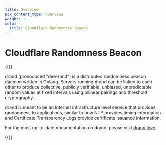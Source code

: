 ```yaml
---
title: Overview
pcx_content_type: overview
weight: 1
meta:
  title: Cloudflare Randomness Beacon
---
```


# Cloudflare Randomness Beacon

{{<content-column>}}

drand (pronounced "dee-rand") is a distributed randomness beacon daemon written in Golang. Servers running drand can be linked to each other to produce collective, publicly verifiable, unbiased, unpredictable random values at fixed intervals using bilinear pairings and threshold cryptography.

drand is meant to be an Internet infrastructure level service that provides randomness to applications, similar to how NTP provides timing information and Certificate Transparency Logs provide certificate issuance information.

For the most up-to-date documentation on drand, please visit [drand.love](https://drand.love).

{{</content-column>}}
